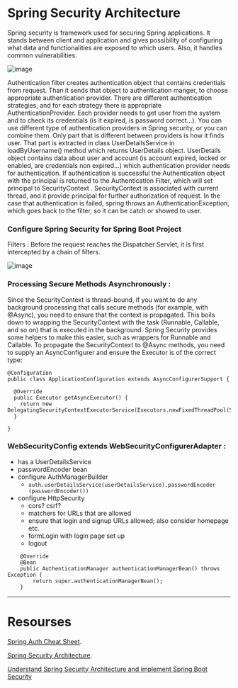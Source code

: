 # Spring Security Architecture
Spring security is framework used for securing Spring applications. It stands between client and application and gives possibility of configuring what data and functionalities are exposed to which users. Also, it handles common vulnerabilities. 


![image](https://user-images.githubusercontent.com/97642724/160506673-a637d79d-9577-4547-860f-a4e035ed717b.png)



Authentication filter creates authentication object that contains credentials from request. Than it sends that object to authentication manger, to choose appropriate authentication provider. There are different authentication strategies, and for each strategy there is appropriate AuthenticationProvider. Each provider needs to get user from the system and to check its credentials (is it expired, is
password correct…). You can use different type of authentication providers in Spring security, or you can combine them.
Only part that is different between providers is how it finds user. That part is extracted in class UserDetailsService in loadByUsername() method which returns UserDetails object. UserDetails object contains data about user and account (is account expired, locked or enabled, are credentials non expired…) which authentication provider needs for authentication. If authentication is successful the Authentication object with the principal is returned to the Authentication Filter, which will set principal to SecurityContext . SecurityContext is associated
with current thread, and it provide principal for further authorization of request.
In the case that authentication is failed, spring throws an AuthenticationException, which goes back to the filter, so it can be catch or showed to user.



### Configure Spring Security for Spring Boot Project

Filters : Before the request reaches the Dispatcher Servlet, it is first intercepted by a chain of filters.

![image](https://user-images.githubusercontent.com/97642724/160506811-139256d0-1f9b-489a-a7d8-6c0b6de89746.png)





### Processing Secure Methods Asynchronously :

Since the SecurityContext is thread-bound, if you want to do any background processing that calls secure methods (for example, with @Async), you need to ensure that the context is propagated. This boils down to wrapping the SecurityContext with the task (Runnable, Callable, and so on) that is executed in the background. Spring Security provides some helpers to make this easier, such as wrappers for Runnable and Callable. To propagate the SecurityContext to @Async methods, you need to supply an AsyncConfigurer and ensure the Executor is of the correct type:

```
@Configuration
public class ApplicationConfiguration extends AsyncConfigurerSupport {

  @Override
  public Executor getAsyncExecutor() {
    return new DelegatingSecurityContextExecutorService(Executors.newFixedThreadPool(5));
  }

}
```
### WebSecurityConfig extends WebSecurityConfigurerAdapter :

- has a UserDetailsService
- passwordEncoder bean
- configure AuthManagerBuilder
    - ``auth.userDetailsService(userDetailsService).passwordEncoder    (passwordEncoder())``
- configure HttpSecurity
    - cors? csrf?
    - matchers for URLs that are allowed
     - ensure that login and signup URLs allowed; also consider homepage etc.
    - formLogin with login page set up
    - logout

```
    @Override
    @Bean
    public AuthenticationManager authenticationManagerBean() throws Exception {
        return super.authenticationManagerBean();
    }
```

---------------------------------------------


# Resourses

[Spring Auth Cheat Sheet](https://github.com/codefellows/seattle-java-401d2/blob/master/SpringAuthCheatSheet.md).

[Spring Security Architecture](https://spring.io/guides/topicals/spring-security-architecture/).

[Understand Spring Security Architecture and implement Spring Boot Security](https://www.javainuse.com/webseries/spring-security-jwt/chap3)


